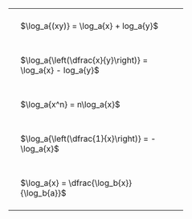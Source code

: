 ---
---

#  
<br>
<style type="text/css">
#T_7d343 th.col_heading {
  text-align: left;
  font-size: 1em;
}
#T_7d343 td {
  text-align: left;
  font-size: 1em;
  padding: 1.5em;
}
#T_7d343_row0_col0, #T_7d343_row1_col0, #T_7d343_row2_col0, #T_7d343_row3_col0, #T_7d343_row4_col0 {
  width: 300px;
  white-space: pre-wrap;
}
</style>
<table id="T_7d343">
  <thead>
  </thead>
  <tbody>
    <tr>
      <td id="T_7d343_row0_col0" class="data row0 col0" >$\log_a{(xy)} = \log_a{x} + log_a{y}$</td>
    </tr>
    <tr>
      <td id="T_7d343_row1_col0" class="data row1 col0" >$\log_a{\left(\dfrac{x}{y}\right)} = \log_a{x} - log_a{y}$</td>
    </tr>
    <tr>
      <td id="T_7d343_row2_col0" class="data row2 col0" >$\log_a{x^n} = n\log_a{x}$</td>
    </tr>
    <tr>
      <td id="T_7d343_row3_col0" class="data row3 col0" >$\log_a{\left(\dfrac{1}{x}\right)} = -\log_a{x}$</td>
    </tr>
    <tr>
      <td id="T_7d343_row4_col0" class="data row4 col0" >$\log_a{x} = \dfrac{\log_b{x}}{\log_b{a}}$</td>
    </tr>
  </tbody>
</table>
